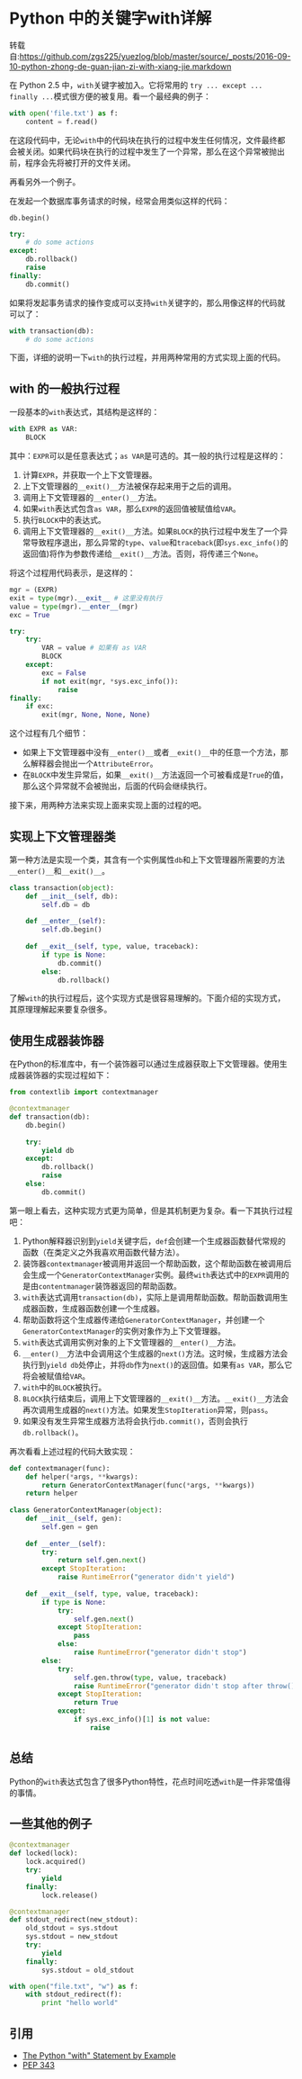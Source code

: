 Python 中的关键字with详解
======================

转载自:https://github.com/zgs225/yuezlog/blob/master/source/_posts/2016-09-10-python-zhong-de-guan-jian-zi-with-xiang-jie.markdown

在 Python 2.5 中，`with`关键字被加入。它将常用的 `try ... except ... finally ...`模式很方便的被复用。看一个最经典的例子：

``` python
with open('file.txt') as f:
    content = f.read()
```

在这段代码中，无论`with`中的代码块在执行的过程中发生任何情况，文件最终都会被关闭。如果代码块在执行的过程中发生了一个异常，那么在这个异常被抛出前，程序会先将被打开的文件关闭。

再看另外一个例子。

在发起一个数据库事务请求的时候，经常会用类似这样的代码：

``` python
db.begin()

try:
    # do some actions
except:
    db.rollback()
    raise
finally:
    db.commit()
```

如果将发起事务请求的操作变成可以支持`with`关键字的，那么用像这样的代码就可以了：

``` python
with transaction(db):
    # do some actions
```

下面，详细的说明一下`with`的执行过程，并用两种常用的方式实现上面的代码。

## with 的一般执行过程

一段基本的`with`表达式，其结构是这样的：

``` python
with EXPR as VAR:
    BLOCK
```

其中：`EXPR`可以是任意表达式；`as VAR`是可选的。其一般的执行过程是这样的：

1. 计算`EXPR`，并获取一个上下文管理器。
2. 上下文管理器的`__exit()__`方法被保存起来用于之后的调用。
3. 调用上下文管理器的`__enter()__`方法。
4. 如果`with`表达式包含`as VAR`，那么`EXPR`的返回值被赋值给`VAR`。
5. 执行`BLOCK`中的表达式。
6. 调用上下文管理器的`__exit()__`方法。如果`BLOCK`的执行过程中发生了一个异常导致程序退出，那么异常的`type`、`value`和`traceback`(即`sys.exc_info()`的返回值)将作为参数传递给`__exit()__`方法。否则，将传递三个`None`。

将这个过程用代码表示，是这样的：

``` python
mgr = (EXPR)
exit = type(mgr).__exit__ # 这里没有执行
value = type(mgr).__enter__(mgr)
exc = True

try:
    try:
        VAR = value # 如果有 as VAR
        BLOCK
    except:
        exc = False
        if not exit(mgr, *sys.exc_info()):
            raise
finally:
    if exc:
        exit(mgr, None, None, None)
```

这个过程有几个细节：

+ 如果上下文管理器中没有`__enter()__`或者`__exit()__`中的任意一个方法，那么解释器会抛出一个`AttributeError`。
+ 在`BLOCK`中发生异常后，如果`__exit()__`方法返回一个可被看成是`True`的值，那么这个异常就不会被抛出，后面的代码会继续执行。

接下来，用两种方法来实现上面来实现上面的过程的吧。

## 实现上下文管理器类

第一种方法是实现一个类，其含有一个实例属性`db`和上下文管理器所需要的方法`__enter()__`和`__exit()__`。

``` python
class transaction(object):
    def __init__(self, db):
        self.db = db
        
    def __enter__(self):
        self.db.begin()
        
    def __exit__(self, type, value, traceback):
        if type is None:
            db.commit()
        else:
            db.rollback()
```

了解`with`的执行过程后，这个实现方式是很容易理解的。下面介绍的实现方式，其原理理解起来要复杂很多。

## 使用生成器装饰器

在Python的标准库中，有一个装饰器可以通过生成器获取上下文管理器。使用生成器装饰器的实现过程如下：

``` python
from contextlib import contextmanager

@contextmanager
def transaction(db):
    db.begin()
    
    try:
        yield db
    except:
        db.rollback()
        raise
    else:
        db.commit()
```

第一眼上看去，这种实现方式更为简单，但是其机制更为复杂。看一下其执行过程吧：

1. Python解释器识别到`yield`关键字后，`def`会创建一个生成器函数替代常规的函数（在类定义之外我喜欢用函数代替方法）。
2. 装饰器`contextmanager`被调用并返回一个帮助函数，这个帮助函数在被调用后会生成一个`GeneratorContextManager`实例。最终`with`表达式中的`EXPR`调用的是由`contentmanager`装饰器返回的帮助函数。
3. `with`表达式调用`transaction(db)`，实际上是调用帮助函数。帮助函数调用生成器函数，生成器函数创建一个生成器。
4. 帮助函数将这个生成器传递给`GeneratorContextManager`，并创建一个`GeneratorContextManager`的实例对象作为上下文管理器。
5. `with`表达式调用实例对象的上下文管理器的`__enter()__`方法。
6. `__enter()__`方法中会调用这个生成器的`next()`方法。这时候，生成器方法会执行到`yield db`处停止，并将`db`作为`next()`的返回值。如果有`as VAR`，那么它将会被赋值给`VAR`。
7. `with`中的`BLOCK`被执行。
8. `BLOCK`执行结束后，调用上下文管理器的`__exit()__`方法。`__exit()__`方法会再次调用生成器的`next()`方法。如果发生`StopIteration`异常，则`pass`。
9. 如果没有发生异常生成器方法将会执行`db.commit()`，否则会执行`db.rollback()`。

再次看看上述过程的代码大致实现：

``` python
def contextmanager(func):
    def helper(*args, **kwargs):
        return GeneratorContextManager(func(*args, **kwargs))
    return helper
    
class GeneratorContextManager(object):
    def __init__(self, gen):
        self.gen = gen
        
    def __enter__(self):
        try:
            return self.gen.next()
        except StopIteration:
            raise RuntimeError("generator didn't yield")
            
    def __exit__(self, type, value, traceback):
        if type is None:
            try:
                self.gen.next()
            except StopIteration:
                pass
            else:
                raise RuntimeError("generator didn't stop")
        else:
            try:
                self.gen.throw(type, value, traceback)
                raise RuntimeError("generator didn't stop after throw()")
            except StopIteration:
                return True
            except:
                if sys.exc_info()[1] is not value:
                    raise
```

## 总结

Python的`with`表达式包含了很多Python特性，花点时间吃透`with`是一件非常值得的事情。

## 一些其他的例子

``` python 锁机制
@contextmanager
def locked(lock):
    lock.acquired()
    try:
        yield
    finally:
        lock.release()
```

``` python 标准输出重定向
@contextmanager
def stdout_redirect(new_stdout):
    old_stdout = sys.stdout
    sys.stdout = new_stdout
    try:
        yield
    finally:
        sys.stdout = old_stdout

with open("file.txt", "w") as f:
    with stdout_redirect(f):
        print "hello world"
```

## 引用

+ [The Python "with" Statement by Example](http://preshing.com/20110920/the-python-with-statement-by-example/)
+ [PEP 343](https://www.python.org/dev/peps/pep-0343/)